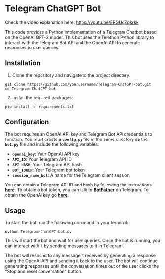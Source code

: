 # **Telegram ChatGPT Bot**

Check the video explanation here: https://youtu.be/ERGUgZqkrkk

This code provides a Python implementation of a Telegram Chatbot based on the OpenAI GPT-3 model. This bot uses the Telethon Python library to interact with the Telegram Bot API and the OpenAI API to generate responses to user queries.

## **Installation**

1. Clone the repository and navigate to the project directory:
    
```
git clone https://github.com/yourusername/Telegram-ChatGPT-bot.git
cd Telegram-ChatGPT-bot
```
    
2. Install the required packages:
    
```
pip install -r requirements.txt
```
    

## **Configuration**

The bot requires an OpenAI API key and Telegram Bot API credentials to function. You must create a **`config.py`** file in the same directory as the **`bot.py`** file and include the following variables:

- **`openai_key`**: Your OpenAI API key
- **`API_ID`**: Your Telegram API ID
- **`API_HASH`**: Your Telegram API hash
- **`BOT_TOKEN`**: Your Telegram bot token
- **`session_name_bot`**: A name for the Telegram client session

You can obtain a Telegram API ID and hash by following the instructions **[here](https://core.telegram.org/api/obtaining_api_id)**. To obtain a bot token, you can talk to **[BotFather](https://telegram.me/botfather)** on Telegram. To obtain the OpenAi key go **[here](https://platform.openai.com/account/api-keys)**.

## **Usage**

To start the bot, run the following command in your terminal:

```
python Telegram-ChatGPT-bot.py
```

This will start the bot and wait for user queries. Once the bot is running, you can interact with it by sending messages to it in Telegram.

The bot will respond to any message it receives by generating a response using the OpenAI API and sending it back to the user. The bot will continue generating responses until the conversation times out or the user clicks the "Stop and reset conversation" button.
